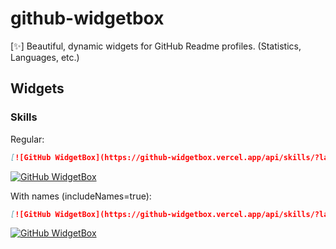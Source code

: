 # github-widgetbox

[✨] Beautiful, dynamic widgets for GitHub Readme profiles. (Statistics, Languages, etc.)

## Widgets
### Skills

Regular:

```md
[![GitHub WidgetBox](https://github-widgetbox.vercel.app/api/skills/?languages=js,ts,java,php,python,html,css,c,cpp,csharp,swift,rust,ruby,kotlin,erlang,dart,go,scala,elm,bash,r,xml,json,yaml,postgresql,mysql,haskell,powershell,lua,visualbasic,x86,arm,groovy,perl,fortran)](https://github.com/Jurredr/github-widgetbox)
```
[![GitHub WidgetBox](https://github-widgetbox.vercel.app/api/skills/?languages=js,ts,java,php,python,html,css,c,cpp,csharp,swift,rust,ruby,kotlin,erlang,dart,go,scala,elm,bash,r,xml,json,yaml,postgresql,mysql,haskell,powershell,lua,visualbasic,x86,arm,groovy,perl,fortran)](https://github.com/Jurredr/github-widgetbox)

With names (includeNames=true):
```md
[![GitHub WidgetBox](https://github-widgetbox.vercel.app/api/skills/?languages=js,ts,java,php,python,html,css,c,cpp,csharp,swift,rust,ruby,kotlin,erlang,dart,go,scala,elm,bash,r,xml,json,yaml,postgresql,mysql,haskell,powershell,lua,visualbasic,x86,arm,groovy,perl,fortran&includeNames=true)](https://github.com/Jurredr/github-widgetbox)
```
[![GitHub WidgetBox](https://github-widgetbox.vercel.app/api/skills/?languages=js,ts,java,php,python,html,css,c,cpp,csharp,swift,rust,ruby,kotlin,erlang,dart,go,scala,elm,bash,r,xml,json,yaml,postgresql,mysql,haskell,powershell,lua,visualbasic,x86,arm,groovy,perl,fortran&includeNames=true)](https://github.com/Jurredr/github-widgetbox)
